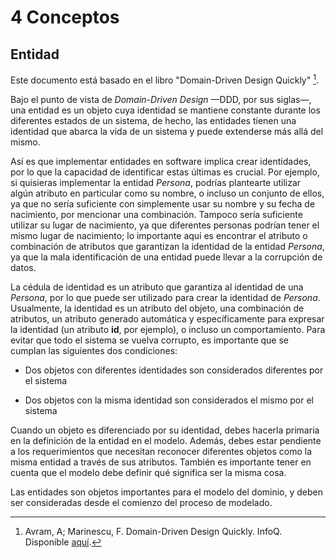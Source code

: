 # 4 Conceptos

## Entidad

Este documento está basado en el libro "Domain-Driven Design Quickly" [^1].

[^1]: Avram, A; Marinescu, F. Domain-Driven Design Quickly. InfoQ. Disponible
    [aquí](https://www.infoq.com/minibooks/domain-driven-design-quickly/).

Bajo el punto de vista de *Domain-Driven Design* —DDD, por sus siglas—, una
entidad es un objeto cuya identidad se mantiene constante durante los diferentes
estados de un sistema, de hecho, las entidades tienen una identidad que abarca
la vida de un sistema y puede extenderse más allá del mismo.

Así es que implementar entidades en software implica crear identidades, por lo
que la capacidad de identificar estas últimas es crucial. Por ejemplo, si
quisieras implementar la entidad *Persona*, podrías plantearte utilizar algún
atributo en particular como su nombre, o incluso un conjunto de ellos, ya que no
sería suficiente con simplemente usar su nombre y su fecha de nacimiento, por
mencionar una combinación. Tampoco sería suficiente utilizar su lugar de
nacimiento, ya que diferentes personas podrían tener el mismo lugar de
nacimiento; lo importante aquí es encontrar el atributo o combinación de
atributos que garantizan la identidad de la entidad *Persona*, ya que la mala
identificación de una entidad puede llevar a la corrupción de datos.

La cédula de identidad es un atributo que garantiza al identidad de una
*Persona*, por lo que puede ser utilizado para crear la identidad de *Persona*.
Usualmente, la identidad es un atributo del objeto, una combinación de
atributos, un atributo generado automática y específicamente para expresar la
identidad (un atributo **id**, por ejemplo), o incluso un comportamiento. Para
evitar que todo el sistema se vuelva corrupto, es importante que se cumplan las
siguientes dos condiciones:

* Dos objetos con diferentes identidades son considerados diferentes por el
  sistema

* Dos objetos con la misma identidad son considerados el mismo por el sistema

Cuando un objeto es diferenciado por su identidad, debes hacerla primaria en la
definición de la entidad en el modelo. Además, debes estar pendiente a los
requerimientos que necesitan reconocer diferentes objetos como la misma entidad
a través de sus atributos. También es importante tener en cuenta que el modelo
debe definir qué significa ser la misma cosa.

Las entidades son objetos importantes para el modelo del dominio, y deben ser
consideradas desde el comienzo del proceso de modelado.
